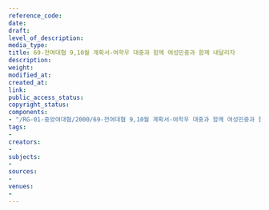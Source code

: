 ```yaml
---
reference_code: 
date: 
draft: 
level_of_description: 
media_type: 
title: 69-전여대협 9,10월 계획서-여학우 대중과 함께 여성민중과 함께 내달리자
description: 
weight: 
modified_at: 
created_at: 
link: 
public_access_status: 
copyright_status: 
components:
- "/RG-01-중앙여대협/2000/69-전여대협 9,10월 계획서-여학우 대중과 함께 여성민중과 함께 내달리자.pdf"
tags:
- 
creators:
- 
subjects:
- 
sources:
- 
venues:
- 
---
```

